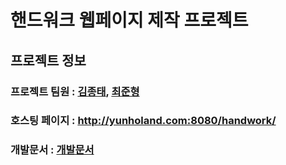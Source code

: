 # 핸드워크 웹페이지 제작 프로젝트   


## 프로젝트 정보
### 프로젝트 팀원 : [김종태](https://github.com/kjt407), [최준형](https://github.com/wnsgudchl0302)
### 호스팅 페이지 : http://yunholand.com:8080/handwork/
### 개발문서 : [개발문서](https://github.com/kjt407/HandWork-Project/tree/kjt407/%EA%B0%9C%EB%B0%9C%EB%AC%B8%EC%84%9C)

